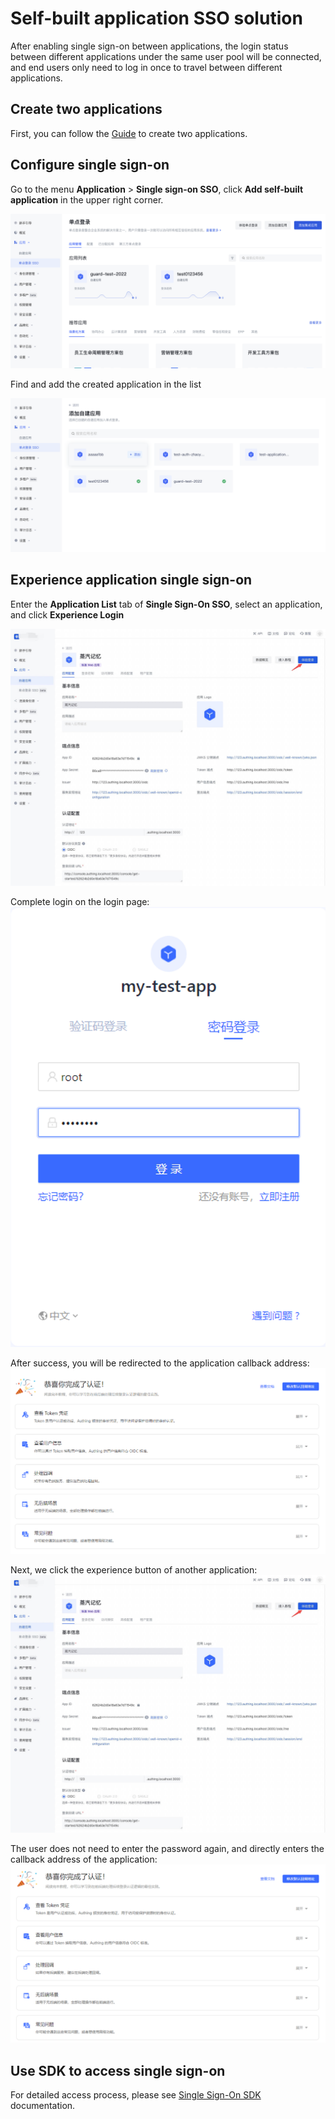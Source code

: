# Self-built application SSO solution

<LastUpdated/>

After enabling single sign-on between applications, the login status between different applications under the same user pool will be connected, and end users only need to log in once to travel between different applications.

## Create two applications

First, you can follow the [Guide](/guides/app-new/create-app/create-app.md) to create two applications.

## Configure single sign-on

Go to the menu **Application** > **Single sign-on SSO**, click **Add self-built application** in the upper right corner.

<!-- Go to the configuration page of the two applications respectively, select the **Login control** tab, and turn on the multi-domain single sign-on switch. -->

![](./images/01.png)

Find and add the created application in the list

![](./images/02.png)

## Experience application single sign-on

Enter the **Application List** tab of **Single Sign-On SSO**, select an application, and click **Experience Login**

![](./images/03.png)

Complete login on the login page:
![](./images/sso04.png)

After success, you will be redirected to the application callback address:
![](./images/sso05.png)

Next, we click the experience button of another application:
![](./images/03.png)

The user does not need to enter the password again, and directly enters the callback address of the application:
![](./images/sso07.png)

## Use SDK to access single sign-on

For detailed access process, please see [Single Sign-On SDK](https://docs.genauth.ai/v3/reference/sdk/web/) documentation.

